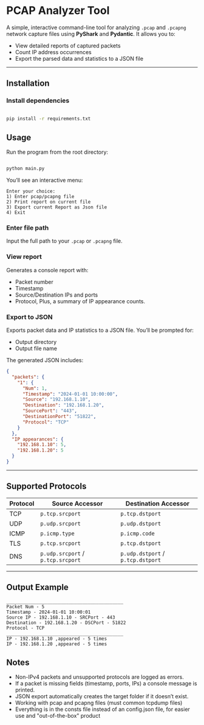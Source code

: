 # PCAP Analyzer Tool

A simple, interactive command-line tool for analyzing `.pcap` and `.pcapng` network capture files using **PyShark** and **Pydantic**.
It allows you to:

* View detailed reports of captured packets
* Count IP address occurrences
* Export the parsed data and statistics to a JSON file

---

## Installation

### Install dependencies

```bash

pip install -r requirements.txt

```

## Usage

Run the program from the root directory:

```bash

python main.py

```

You’ll see an interactive menu:

    Enter your choice:
    1) Enter pcap/pcapng file
    2) Print report on current file
    3) Export current Report as Json file
    4) Exit

### Enter file path

Input the full path to your `.pcap` or `.pcapng` file.

### View report

Generates a console report with:

* Packet number
* Timestamp
* Source/Destination IPs and ports
* Protocol, Plus, a summary of IP appearance counts.

### Export to JSON

Exports packet data and IP statistics to a JSON file.
You’ll be prompted for:

* Output directory
* Output file name

The generated JSON includes:

```json
{
  "packets": {
    "1": {
      "Num": 1,
      "Timestamp": "2024-01-01 10:00:00",
      "Source": "192.168.1.10",
      "Destination": "192.168.1.20",
      "SourcePort": "443",
      "DestinationPort": "51822",
      "Protocol": "TCP"
    }
  },
  "IP appearances": {
    "192.168.1.10": 5,
    "192.168.1.20": 5
  }
}
```

---

## Supported Protocols

| Protocol | Source Accessor                   | Destination Accessor              |
| -------- | --------------------------------- | --------------------------------- |
| TCP      | `p.tcp.srcport`                   | `p.tcp.dstport`                   |
| UDP      | `p.udp.srcport`                   | `p.udp.dstport`                   |
| ICMP     | `p.icmp.type`                     | `p.icmp.code`                     |
| TLS      | `p.tcp.srcport`                   | `p.tcp.dstport`                   |
| DNS      | `p.udp.srcport` / `p.tcp.srcport` | `p.udp.dstport` / `p.tcp.dstport` |

---

## Output Example

```
___________________________________________
Packet Num - 5
Timestamp - 2024-01-01 10:00:01
Source IP - 192.168.1.10 - SRCPort - 443
Destination - 192.168.1.20 - DSCPort - 51822
Protocol - TCP
___________________________________________
IP - 192.168.1.10 ,appeared - 5 times
IP - 192.168.1.20 ,appeared - 5 times
```

## Notes

* Non-IPv4 packets and unsupported protocols are logged as errors.
* If a packet is missing fields (timestamp, ports, IPs) a console message is printed.
* JSON export automatically creates the target folder if it doesn’t exist.
* Working with pcap and pcapng files (must common tcpdump files)
* Everything is in the consts file instead of an config.json file, for easier use and "out-of-the-box" product

